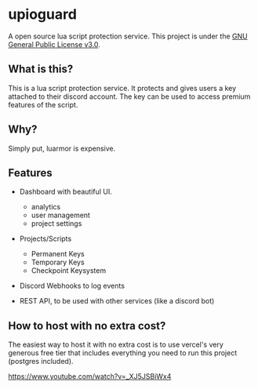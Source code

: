 # upioguard
A open source lua script protection service. This project is under the [GNU General Public License v3.0](license).

## What is this?
This is a lua script protection service. It protects and gives users a key attached to their discord account. The key can be used to access premium features of the script.

## Why?
Simply put, luarmor is expensive.

## Features
- Dashboard with beautiful UI.
  - analytics
  - user management
  - project settings

- Projects/Scripts
  - Permanent Keys
  - Temporary Keys
  - Checkpoint Keysystem
- Discord Webhooks to log events
- REST API, to be used with other services (like a discord bot)

## How to host with no extra cost?
The easiest way to host it with no extra cost is to use vercel's very generous free tier that includes everything you need to run this project (postgres included).

https://www.youtube.com/watch?v=_XJ5JSBiWx4
